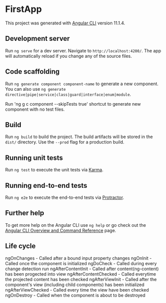 # FirstApp

This project was generated with [Angular CLI](https://github.com/angular/angular-cli) version 11.1.4.

## Development server

Run `ng serve` for a dev server. Navigate to `http://localhost:4200/`. The app will automatically reload if you change any of the source files.

## Code scaffolding

Run `ng generate component component-name` to generate a new component. You can also use `ng generate directive|pipe|service|class|guard|interface|enum|module`.

Run 'ng g c component --skipTests true' shortcut to generate new component with no test files.

## Build

Run `ng build` to build the project. The build artifacts will be stored in the `dist/` directory. Use the `--prod` flag for a production build.

## Running unit tests

Run `ng test` to execute the unit tests via [Karma](https://karma-runner.github.io).

## Running end-to-end tests

Run `ng e2e` to execute the end-to-end tests via [Protractor](http://www.protractortest.org/).

## Further help

To get more help on the Angular CLI use `ng help` or go check out the [Angular CLI Overview and Command Reference](https://angular.io/cli) page.


## Life cycle

ngOnChanges - Called after a bound input property changes
ngOnInit - Called once the component is initialized
ngDoCheck - Called during every change detection run
ngAfterContentInit - Called after content(ng-content) has been progected into view
ngAfterContentChecked - Called everytime the projected content has been checked
ngAfterViewInit - Called after the component's view (including child components) has been initialized
ngAfterViewChecked - Called every time the view have been checked
ngOnDestroy - Called when the component is about to be destroyed

